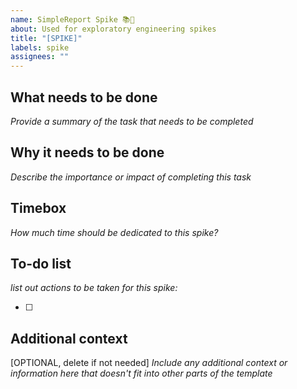 ```yaml
---
name: SimpleReport Spike 📚📓
about: Used for exploratory engineering spikes
title: "[SPIKE]"
labels: spike
assignees: ""
---
```


## What needs to be done

_Provide a summary of the task that needs to be completed_

## Why it needs to be done

_Describe the importance or impact of completing this task_

## Timebox

_How much time should be dedicated to this spike?_

## To-do list

_list out actions to be taken for this spike:_

- [ ]

## Additional context

[OPTIONAL, delete if not needed]
_Include any additional context or information here that doesn't fit into other parts of the template_